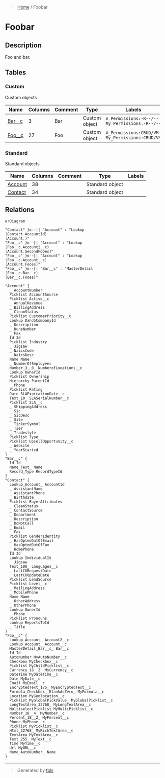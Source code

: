 > [Home](README.md) / Foobar

# Foobar

## Description

Foo and bar.

## Tables

### Custom

Custom objects

| Name | Columns | Comment | Type | Labels |
| ---- | ------- | ------- | ---- | ------ |
| [Bar__c](Bar__c.md) | 3 | Bar | Custom object | `A_Permissions:-R--/--` `My_Permissions:-R--/--` |
| [Foo__c](Foo__c.md) | 27 | Foo | Custom object | `A_Permissions:CRUD/VM` `My_Permissions:CRUD/VM` |

### Standard

Standard objects

| Name | Columns | Comment | Type | Labels |
| ---- | ------- | ------- | ---- | ------ |
| [Account](Account.md) | 38 |  | Standard object |  |
| [Contact](Contact.md) | 34 |  | Standard object |  |

## Relations

```mermaid
erDiagram

"Contact" }o--|| "Account" : "Lookup
(Contact.AccountId)
(Account.)"
"Foo__c" }o--|| "Account" : "Lookup
(Foo__c.Account2__c)
(Account.SecondFooes)"
"Foo__c" }o--|| "Account" : "Lookup
(Foo__c.Account__c)
(Account.Fooes)"
"Foo__c" }o--|| "Bar__c" : "MasterDetail
(Foo__c.Bar__c)
(Bar__c.Fooes)"

"Account" {
  _ AccountNumber
  Picklist AccountSource
  Picklist Active__c
  _ AnnualRevenue
  _ BillingAddress
  _ CleanStatus
  Picklist CustomerPriority__c
  Lookup DandbCompanyId
  _ Description
  _ DunsNumber
  _ Fax
  Id Id
  Picklist Industry
  _ Jigsaw
  _ NaicsCode
  _ NaicsDesc
  Name Name
  _ NumberOfEmployees
  Number_3__0_ NumberofLocations__c
  Lookup OwnerId
  Picklist Ownership
  Hierarchy ParentId
  _ Phone
  Picklist Rating
  Date SLAExpirationDate__c
  Text_10_ SLASerialNumber__c
  Picklist SLA__c
  _ ShippingAddress
  _ Sic
  _ SicDesc
  _ Site
  _ TickerSymbol
  _ Tier
  _ Tradestyle
  Picklist Type
  Picklist UpsellOpportunity__c
  _ Website
  _ YearStarted
}
"Bar__c" {
  Id Id
  Name_Text_ Name
  Record_Type RecordTypeId
}
"Contact" {
  Lookup_Account_ AccountId
  _ AssistantName
  _ AssistantPhone
  _ Birthdate
  Picklist BuyerAttributes
  _ CleanStatus
  _ ContactSource
  _ Department
  _ Description
  _ DoNotCall
  _ Email
  _ Fax
  Picklist GenderIdentity
  _ HasOptedOutOfEmail
  _ HasOptedOutOfFax
  _ HomePhone
  Id Id
  Lookup IndividualId
  _ Jigsaw
  Text_100_ Languages__c
  _ LastCURequestDate
  _ LastCUUpdateDate
  Picklist LeadSource
  Picklist Level__c
  _ MailingAddress
  _ MobilePhone
  Name Name
  _ OtherAddress
  _ OtherPhone
  Lookup OwnerId
  _ Phone
  Picklist Pronouns
  Lookup ReportsToId
  _ Title
}
"Foo__c" {
  Lookup_Account_ Account2__c
  Lookup_Account_ Account__c
  MasterDetail_Bar__c_ Bar__c
  Id Id
  AutoNumber MyAutoNumber__c
  Checkbox MyCheckbox__c
  Picklist MyChildPicklist__c
  Currency_18__2_ MyCurrency__c
  DateTime MyDateTime__c
  Date MyDate__c
  Email MyEmail__c
  EncryptedText_175_ MyEncryptedText__c
  Formula_Checkbox__BlankAsZero_ MyFormula__c
  Location MyGeolocation__c
  Picklist_MyGlobalPickValue_ MyGlobalPicklist__c
  LongTextArea_32768_ MyLongTextArea__c
  MultiselectPicklist MyMultiPicklist__c
  Number_18__4_ MyNumber__c
  Percent_18__2_ MyPercent__c
  Phone MyPhone__c
  Picklist MyPicklist__c
  Html_32768_ MyRichTextArea__c
  TextArea MyTextArea__c
  Text_255_ MyText__c
  Time MyTime__c
  Url MyURL__c
  Name_AutoNumber_ Name
}
```

---

> Generated by [tbls](https://github.com/k1LoW/tbls)

